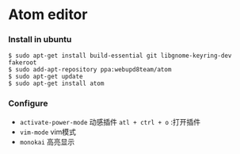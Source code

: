 # Atom editor
### Install in ubuntu 
```
$ sudo apt-get install build-essential git libgnome-keyring-dev fakeroot
$ sudo add-apt-repository ppa:webupd8team/atom
$ sudo apt-get update
$ sudo apt-get install atom
```

### Configure 

 * `activate-power-mode` 动感插件 `atl + ctrl + o` :打开插件
 * `vim-mode` vim模式
 * `monokai`  高亮显示

 
 
